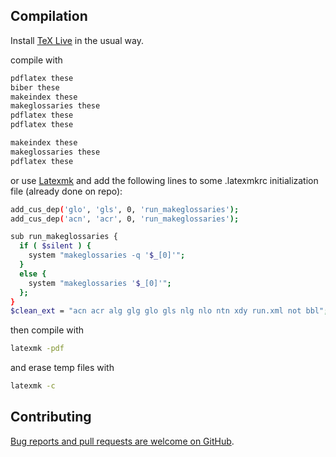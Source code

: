 ## Compilation

Install [TeX Live](http://www.tug.org/texlive/acquire-netinstall.html) in the usual way.

compile with
```bash
pdflatex these
biber these
makeindex these
makeglossaries these
pdflatex these
pdflatex these

makeindex these
makeglossaries these
pdflatex these
```

or use [Latexmk](https://mg.readthedocs.io/latexmk.html) and add the following lines to some .latexmkrc initialization file (already done on repo):
```bash
add_cus_dep('glo', 'gls', 0, 'run_makeglossaries');
add_cus_dep('acn', 'acr', 0, 'run_makeglossaries');

sub run_makeglossaries {
  if ( $silent ) {
    system "makeglossaries -q '$_[0]'";
  }
  else {
    system "makeglossaries '$_[0]'";
  };
}
$clean_ext = "acn acr alg glg glo gls nlg nlo ntn xdy run.xml not bbl";
```
then compile with
```bash
latexmk -pdf
```
and erase temp files with
```bash
latexmk -c
```

## Contributing

[Bug reports and pull requests are welcome on GitHub](https://github.com/SCD-Aix-Marseille-Universite/latexamu).
